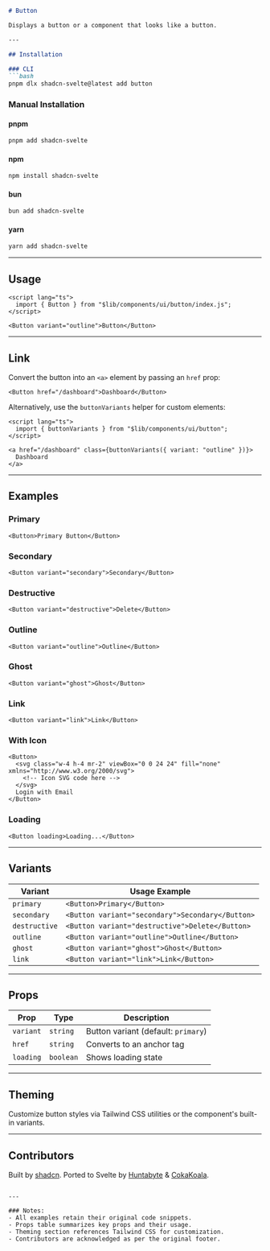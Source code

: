 

```markdown
# Button

Displays a button or a component that looks like a button.

---

## Installation

### CLI
```bash
pnpm dlx shadcn-svelte@latest add button
```

### Manual Installation

#### pnpm
```bash
pnpm add shadcn-svelte
```

#### npm
```bash
npm install shadcn-svelte
```

#### bun
```bash
bun add shadcn-svelte
```

#### yarn
```bash
yarn add shadcn-svelte
```

---

## Usage

```svelte
<script lang="ts">
  import { Button } from "$lib/components/ui/button/index.js";
</script>

<Button variant="outline">Button</Button>
```

---

## Link

Convert the button into an `<a>` element by passing an `href` prop:

```svelte
<Button href="/dashboard">Dashboard</Button>
```

Alternatively, use the `buttonVariants` helper for custom elements:

```svelte
<script lang="ts">
  import { buttonVariants } from "$lib/components/ui/button";
</script>

<a href="/dashboard" class={buttonVariants({ variant: "outline" })}>
  Dashboard
</a>
```

---

## Examples

### Primary
```svelte
<Button>Primary Button</Button>
```

### Secondary
```svelte
<Button variant="secondary">Secondary</Button>
```

### Destructive
```svelte
<Button variant="destructive">Delete</Button>
```

### Outline
```svelte
<Button variant="outline">Outline</Button>
```

### Ghost
```svelte
<Button variant="ghost">Ghost</Button>
```

### Link
```svelte
<Button variant="link">Link</Button>
```

### With Icon
```svelte
<Button>
  <svg class="w-4 h-4 mr-2" viewBox="0 0 24 24" fill="none" xmlns="http://www.w3.org/2000/svg">
    <!-- Icon SVG code here -->
  </svg>
  Login with Email
</Button>
```

### Loading
```svelte
<Button loading>Loading...</Button>
```

---

## Variants

| Variant   | Usage Example                          |
|-----------|----------------------------------------|
| `primary` | `<Button>Primary</Button>`            |
| `secondary` | `<Button variant="secondary">Secondary</Button>` |
| `destructive` | `<Button variant="destructive">Delete</Button>` |
| `outline` | `<Button variant="outline">Outline</Button>` |
| `ghost`   | `<Button variant="ghost">Ghost</Button>` |
| `link`    | `<Button variant="link">Link</Button>` |

---

## Props

| Prop       | Type      | Description                          |
|------------|-----------|--------------------------------------|
| `variant`  | `string`  | Button variant (default: `primary`)  |
| `href`     | `string`  | Converts to an anchor tag            |
| `loading`  | `boolean` | Shows loading state                  |

---

## Theming

Customize button styles via Tailwind CSS utilities or the component's built-in variants.

---

## Contributors

Built by [shadcn](https://shadcn.com). Ported to Svelte by [Huntabyte](https://github.com/Huntabyte) & [CokaKoala](https://github.com/CokaKoala).
```

---

### Notes:
- All examples retain their original code snippets.
- Props table summarizes key props and their usage.
- Theming section references Tailwind CSS for customization.
- Contributors are acknowledged as per the original footer.
```